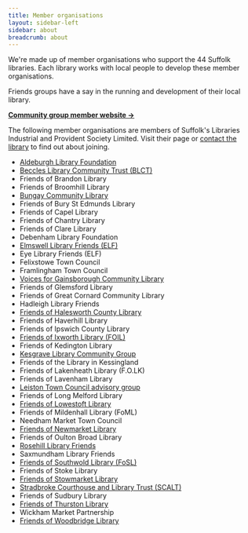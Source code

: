 ```yaml
---
title: Member organisations
layout: sidebar-left
sidebar: about
breadcrumb: about
---
```


We're made up of member organisations who support the 44 Suffolk libraries. Each library works with local people to develop these member organisations.

Friends groups have a say in the running and development of their local library.

<a href="http://members.suffolklibraries.co.uk"><strong>Community group member website →</strong></a>

The following member organisations are members of Suffolk's Libraries Industrial and Provident Society Limited. Visit their page or <a title="Branches" href="http://suffolklibraries.co.uk/branches/">contact the library</a> to find out about joining.
<ul>
	<li><a title="Aldeburgh Library Foundation" href="http://suffolklibraries.co.uk/about/member-organisations/aldeburgh-library-foundation/">Aldeburgh Library Foundation</a></li>
	<li><a title="Beccles Library Community Trust" href="http://suffolklibraries.co.uk/about/member-organisations/beccles-library-community-trust-bclt/">Beccles Library Community Trust (BLCT)</a></li>
	<li>Friends of Brandon Library</li>
	<li>Friends of Broomhill Library</li>
	<li><a title="Bungay Community Library" href="http://suffolklibraries.co.uk/about/member-organisations/bungay-community-library/">Bungay Community Library</a></li>
	<li>Friends of Bury St Edmunds Library</li>
	<li>Friends of Capel Library</li>
	<li>Friends of Chantry Library</li>
	<li>Friends of Clare Library</li>
	<li>Debenham Library Foundation</li>
	<li><a href="http://suffolklibraries.co.uk/about/member-organisations/elmswell-library-friends-elf/">Elmswell Library Friends (ELF)</a></li>
	<li>Eye Library Friends (ELF)</li>
	<li>Felixstowe Town Council</li>
	<li>Framlingham Town Council</li>
	<li><a href="http://suffolklibraries.co.uk/about/member-organisations/voices-for-gainsborough-community-library/">Voices for Gainsborough Community Library</a></li>
	<li>Friends of Glemsford Library</li>
	<li>Friends of Great Cornard Community Library</li>
	<li>Hadleigh Library Friends</li>
	<li><a href="http://suffolklibraries.co.uk/about/member-organisations/friends-of-halesworth-county-library/">Friends of Halesworth County Library</a></li>
	<li>Friends of Haverhill Library</li>
	<li>Friends of Ipswich County Library</li>
	<li><a href="http://suffolklibraries.co.uk/about/member-organisations/friends-of-ixworth-library-foil">Friends of Ixworth Library (FOIL)</a></li>
	<li>Friends of Kedington Library</li>
	<li><a href="http://suffolklibraries.co.uk/about/member-organisations/kesgrave-library-community-group/">Kesgrave Library Community Group</a></li>
	<li>Friends of the Library in Kessingland</li>
	<li>Friends of Lakenheath Library (F.O.LK)</li>
	<li>Friends of Lavenham Library</li>
	<li><a href="http://suffolklibraries.co.uk/about/member-organisations/leiston-town-council-advisory-group">Leiston Town Council advisory group</a></li>
	<li>Friends of Long Melford Library</li>
	<li><a title="Friends of Lowestoft Library" href="http://suffolklibraries.co.uk/about/member-organisations/friends-of-lowestoft-library/">Friends of Lowestoft Library</a></li>
	<li>Friends of Mildenhall Library (FoML)</li>
	<li>Needham Market Town Council</li>
	<li><a title="Friends of Newmarket Library" href="http://suffolklibraries.co.uk/about/member-organisations/friends-of-newmarket-library/">Friends of Newmarket Library</a></li>
	<li>Friends of Oulton Broad Library</li>
	<li><a title="Rosehill Library Friends" href="http://suffolklibraries.co.uk/about/member-organisations/rosehill-library-friends/">Rosehill Library Friends</a></li>
	<li>Saxmundham Library Friends</li>
	<li><a title="Friends of Southwold Library" href="http://suffolklibraries.co.uk/about/member-organisations/friends-of-southwold-library-fosl/">Friends of Southwold Library (FoSL)</a></li>
	<li>Friends of Stoke Library</li>
	<li><a title="Friends of Stowmarket Library" href="http://suffolklibraries.co.uk/about/member-organisations/friends-of-stowmarket-library/">Friends of Stowmarket Library</a></li>
	<li><a href="http://suffolklibraries.co.uk/about/member-organisations/stradbroke-courthouse-and-library-trust-scalt/">Stradbroke Courthouse and Library Trust (SCALT)</a></li>
	<li>Friends of Sudbury Library</li>
	<li><a title="Friends of Thurston Library" href="http://suffolklibraries.co.uk/about/member-organisations/friends-of-thurston-library/">Friends of Thurston Library</a></li>
	<li>Wickham Market Partnership</li>
	<li><a title="Friends of Woodbridge Library (FOWL)" href="http://suffolklibraries.co.uk/about/member-organisations/friends-of-woodbridge-library-fowl">Friends of Woodbridge Library</a></li>
</ul>
